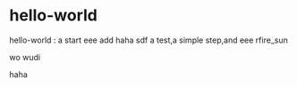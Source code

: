 # hello-world
hello-world : a start
eee   add haha
  sdf a test,a simple step,and eee rfire_sun


wo  wudi

haha
